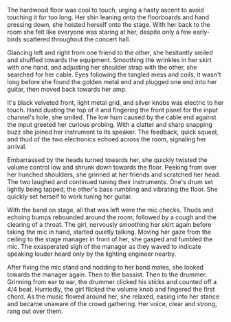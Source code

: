 The hardwood floor was cool to touch, urging a hasty ascent to avoid
touching it for too long. Her shin leaning onto the floorboards and hand
pressing down, she hoisted herself onto the stage. With her back to the
room she felt like everyone was staring at her, despite only a few
early-birds scattered throughout the concert hall.

Glancing left and right from one friend to the other, she hesitantly
smiled and shuffled towards the equipment. Smoothing the wrinkles in her
skirt with one hand, and adjusting her shoulder strap with the other,
she searched for her cable. Eyes following the tangled mess and coils,
it wasn't long before she found the golden metal end and plugged one end
into her guitar, then moved back towards her amp.

It's black velveted front, light metal grid, and silver knobs was
electric to her touch. Hand dusting the top of it and fingering the
front panel for the input channel's hole, she smiled. The low hum caused
by the cable end against the input greeted her curious probing. With a
clatter and sharp snapping buzz she joined her instrument to its
speaker. The feedback, quick squeal, and thud of the two electronics
echoed across the room, signaling her arrival. 

Embarrassed by the heads turned towards her, she quickly twisted the
volume control low and shrunk down towards the floor. Peeking from over
her hunched shoulders, she grinned at her friends and scratched her
head. The two laughed and continued tuning their instruments. One's drum
set lightly being tapped, the other's bass rumbling and vibrating the
floor. She quickly set herself to work tuning her guitar.

With the band on stage, all that was left were the mic checks. Thuds and
echoing bumps rebounded around the room; followed by a cough and the
clearing of a throat. The girl, nervously smoothing her skirt again
before taking the mic in hand, started quietly talking. Moving her gaze
from the ceiling to the stage manager in front of her, she gasped and
fumbled the mic. The exasperated sigh of the manager as they waved to
indicate speaking louder heard only by the lighting engineer nearby.

After fixing the mic stand and nodding to her band mates, she looked
towards the manager again. Then to the bassist. Then to the drummer.
Grinning from ear to ear, the drummer clicked his sticks and counted off
a 4/4 beat. Hurriedly, the girl flicked the volume knob and fingered the
first chord. As the music flowed around her, she relaxed, easing into
her stance and became unaware of the crowd gathering. Her voice, clear
and strong, rang out over them.
